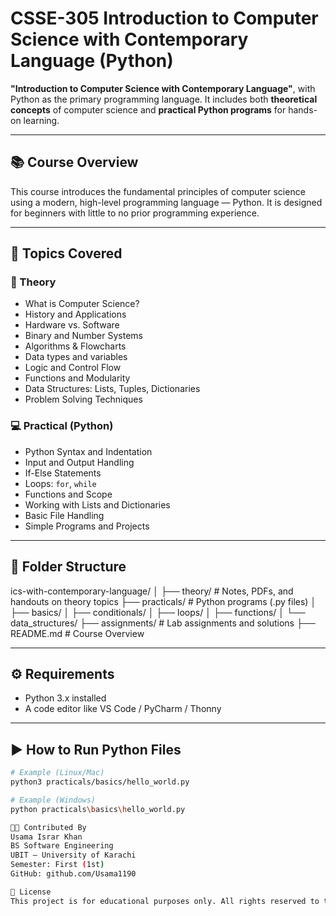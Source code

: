 # CSSE-305 Introduction to Computer Science with Contemporary Language (Python)

**"Introduction to Computer Science with Contemporary Language"**, with Python as the primary programming language. It includes both **theoretical concepts** of computer science and **practical Python programs** for hands-on learning.

---

## 📚 Course Overview

This course introduces the fundamental principles of computer science using a modern, high-level programming language — Python. It is designed for beginners with little to no prior programming experience.

---

## 🧠 Topics Covered

### 🔹 Theory
- What is Computer Science?
- History and Applications
- Hardware vs. Software
- Binary and Number Systems
- Algorithms & Flowcharts
- Data types and variables
- Logic and Control Flow
- Functions and Modularity
- Data Structures: Lists, Tuples, Dictionaries
- Problem Solving Techniques

### 💻 Practical (Python)
- Python Syntax and Indentation
- Input and Output Handling
- If-Else Statements
- Loops: `for`, `while`
- Functions and Scope
- Working with Lists and Dictionaries
- Basic File Handling
- Simple Programs and Projects

---

## 📁 Folder Structure

ics-with-contemporary-language/
│
├── theory/ # Notes, PDFs, and handouts on theory topics
├── practicals/ # Python programs (.py files)
│ ├── basics/
│ ├── conditionals/
│ ├── loops/
│ ├── functions/
│ └── data_structures/
├── assignments/ # Lab assignments and solutions
├── README.md # Course Overview

---

## ⚙️ Requirements

- Python 3.x installed
- A code editor like VS Code / PyCharm / Thonny

---

## ▶️ How to Run Python Files

```bash
# Example (Linux/Mac)
python3 practicals/basics/hello_world.py

# Example (Windows)
python practicals\basics\hello_world.py

🧑‍💻 Contributed By
Usama Israr Khan
BS Software Engineering
UBIT – University of Karachi
Semester: First (1st)
GitHub: github.com/Usama1190

📜 License
This project is for educational purposes only. All rights reserved to the author and respective contributors.

